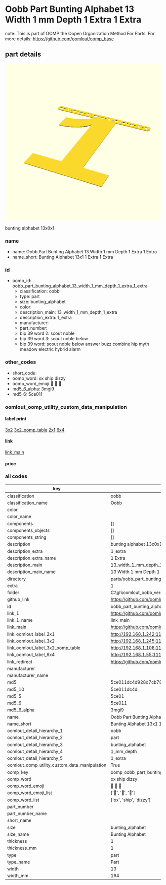 # Oobb Part Bunting Alphabet 13 Width 1 mm Depth 1 Extra 1 Extra  

note: This is part of OOMP the Oopen Organization Method For Parts. For more details: https://github.com/oomlout/oomp_base

##  part details
  

[![](3dpr.png)](3dpr.png)

bunting alphabet 13x0x1



### name
* name: Oobb Part Bunting Alphabet 13 Width 1 mm Depth 1 Extra 1 Extra
* name_short: Bunting Alphabet 13x1 1 Extra 1 Extra
### id
* oomp_id: oobb_part_bunting_alphabet_13_width_1_mm_depth_1_extra_1_extra
  * classification: oobb
  * type: part
  * size: bunting_alphabet
  * color: 
  * description_main: 13_width_1_mm_depth_1_extra
  * description_extra: 1_extra
  * manufacturer: 
  * part_number: 
  * bip 39 word 2: scout noble
  * bip 39 word 3: scout noble below
  * bip 39 word: scout noble below answer buzz combine hip myth meadow electric hybrid alarm

### other_codes
* short_code: 
* oomp_word: ox ship dizzy
* oomp_word_emoji :ox: :ship: :dizzy:
* md5_6_alpha: 3mgi9
* md5_6: 5ce011






### oomlout_oomp_utility_custom_data_manipulation
#### label print
[3x2](http://192.168.1.245:1112/?label=oomp%203mgi9)
[3x2_oomp_table](http://192.168.1.108:1112/?label=oomp%203mgi9)
[2x1](http://192.168.1.242:1112/?label=oomp%203mgi9)
[6x4](http://192.168.1.55:1112/?label=oomp%203mgi9)    

#### link

[link_main](https://github.com/oomlout/oomlout_oobb_version_4_generated_parts/tree/main/navigation_oomp/oobb/part/bunting_alphabet/13_width_1_mm_depth_1_extra/1_extra/part)                              

#### price







### all codes 
| key | value |  
| --- | --- |  
| classification | oobb |  
| classification_name | Oobb |  
| color |  |  
| color_name |  |  
| components | [] |  
| components_objects | [] |  
| components_string | [] |  
| description | bunting alphabet 13x0x1 |  
| description_extra | 1_extra |  
| description_extra_name | 1 Extra |  
| description_main | 13_width_1_mm_depth_1_extra |  
| description_main_name | 13 Width 1 mm Depth 1 Extra |  
| directory | parts/oobb_part_bunting_alphabet_13_width_1_mm_depth_1_extra_1_extra |  
| extra | 1 |  
| folder | C:\gh\oomlout_oobb_version_4_generated_parts\parts\oobb_part_bunting_alphabet_13_width_1_mm_depth_1_extra_1_extra |  
| github_link | https://github.com/oomlout/oomlout_oomp_part_src/tree/main/parts/oobb_part_bunting_alphabet_13_width_1_mm_depth_1_extra_1_extra |  
| id | oobb_part_bunting_alphabet_13_width_1_mm_depth_1_extra_1_extra |  
| link_1 | https://github.com/oomlout/oomlout_oobb_version_4_generated_parts/tree/main/navigation_oomp/oobb/part/bunting_alphabet/13_width_1_mm_depth_1_extra/1_extra/part |  
| link_1_name | link_main |  
| link_main | https://github.com/oomlout/oomlout_oobb_version_4_generated_parts/tree/main/navigation_oomp/oobb/part/bunting_alphabet/13_width_1_mm_depth_1_extra/1_extra/part |  
| link_oomlout_label_2x1 | http://192.168.1.242:1112/?label=oomp%203mgi9 |  
| link_oomlout_label_3x2 | http://192.168.1.245:1112/?label=oomp%203mgi9 |  
| link_oomlout_label_3x2_oomp_table | http://192.168.1.108:1112/?label=oomp%203mgi9 |  
| link_oomlout_label_6x4 | http://192.168.1.55:1112/?label=oomp%203mgi9 |  
| link_redirect | https://github.com/oomlout/oomlout_oobb_version_4_generated_parts/tree/main/parts/oobb_bunting_alphabet_13_01_ex_1 |  
| manufacturer |  |  
| manufacturer_name |  |  
| md5 | 5ce011dc4d928d7cb78fc09a29a56e0a |  
| md5_10 | 5ce011dc4d |  
| md5_5 | 5ce01 |  
| md5_6 | 5ce011 |  
| md5_6_alpha | 3mgi9 |  
| name | Oobb Part Bunting Alphabet 13 Width 1 mm Depth 1 Extra 1 Extra |  
| name_short | Bunting Alphabet 13x1 1 Extra 1 Extra |  
| oomlout_detail_hierarchy_1 | oobb |  
| oomlout_detail_hierarchy_2 | part |  
| oomlout_detail_hierarchy_3 | bunting_alphabet |  
| oomlout_detail_hierarchy_4 | 1_mm_depth |  
| oomlout_detail_hierarchy_5 | 1_extra |  
| oomlout_oomp_utility_custom_data_manipulation | True |  
| oomp_key | oomp_oobb_part_bunting_alphabet_13_width_1_mm_depth_1_extra_1_extra |  
| oomp_word | ox ship dizzy |  
| oomp_word_emoji | :ox: :ship: :dizzy: |  
| oomp_word_emoji_list | [':ox:', ':ship:', ':dizzy:'] |  
| oomp_word_list | ['ox', 'ship', 'dizzy'] |  
| part_number |  |  
| part_number_name |  |  
| short_name |  |  
| size | bunting_alphabet |  
| size_name | Bunting Alphabet |  
| thickness | 1 |  
| thickness_mm | 1 |  
| type | part |  
| type_name | Part |  
| width | 13 |  
| width_mm | 194 |  
